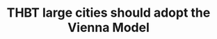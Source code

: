 ---
title: "THBT large cities should adopt the Vienna Model"
infoslide: "The Vienna Model of social housing requires developers that build new residential complexes to lease 25% of units at significantly reduced rates to tenants chosen by the municipal government"
round: "Round 3"
weight: 3
videos: ['m9R4l2KOufQ']
tags: []
layout: "motion"
categories: ["motions"]
---
